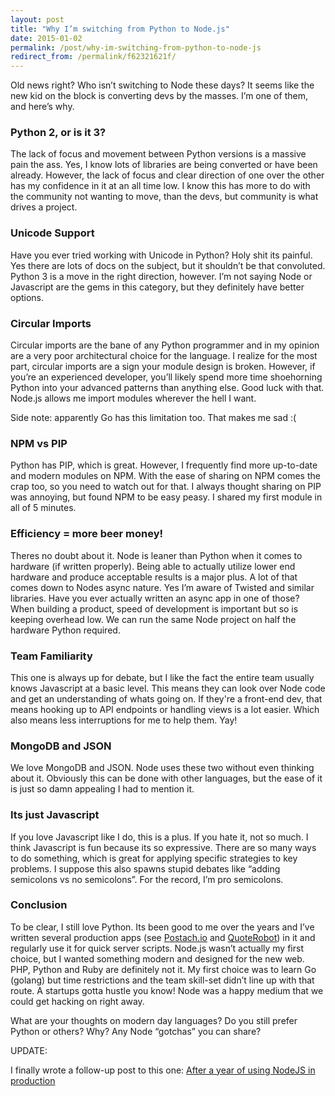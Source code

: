 ```yaml
---
layout: post
title: "Why I’m switching from Python to Node.js"
date: 2015-01-02
permalink: /post/why-im-switching-from-python-to-node-js 
redirect_from: /permalink/f62321621f/
---
```


Old news right? Who isn’t switching to Node these days? It seems like the new kid on the block is converting devs by the masses. I’m one of them, and here’s why.

### Python 2, or is it 3?

The lack of focus and movement between Python versions is a massive pain the ass. Yes, I know lots of libraries are being converted or have been already. However, the lack of focus and clear direction of one over the other has my confidence in it at an all time low. I know this has more to do with the community not wanting to move, than the devs, but community is what drives a project.

### Unicode Support

Have you ever tried working with Unicode in Python? Holy shit its painful. Yes there are lots of docs on the subject, but it shouldn’t be that convoluted. Python 3 is a move in the right direction, however. I’m not saying Node or Javascript are the gems in this category, but they definitely have better options.

### Circular Imports

Circular imports are the bane of any Python programmer and in my opinion are a very poor architectural choice for the language. I realize for the most part, circular imports are a sign your module design is broken. However, if you’re an experienced developer, you’ll likely spend more time shoehorning Python into your advanced patterns than anything else. Good luck with that. Node.js allows me import modules wherever the hell I want.

Side note: apparently Go has this limitation too. That makes me sad :(

### NPM vs PIP

Python has PIP, which is great. However, I frequently find more up-to-date and modern modules on NPM. With the ease of sharing on NPM comes the crap too, so you need to watch out for that. I always thought sharing on PIP was annoying, but found NPM to be easy peasy. I shared my first module in all of 5 minutes.

### Efficiency = more beer money!

Theres no doubt about it. Node is leaner than Python when it comes to hardware (if written properly). Being able to actually utilize lower end hardware and produce acceptable results is a major plus. A lot of that comes down to Nodes async nature. Yes I’m aware of Twisted and similar libraries. Have you ever actually written an async app in one of those? When building a product, speed of development is important but so is keeping overhead low. We can run the same Node project on half the hardware Python required.

### Team Familiarity

This one is always up for debate, but I like the fact the entire team usually knows Javascript at a basic level. This means they can look over Node code and get an understanding of whats going on. If they're a front-end dev, that means hooking up to API endpoints or handling views is a lot easier. Which also means less interruptions for me to help them. Yay!

### MongoDB and JSON

We love MongoDB and JSON. Node uses these two without even thinking about it. Obviously this can be done with other languages, but the ease of it is just so damn appealing I had to mention it.

### Its just Javascript

If you love Javascript like I do, this is a plus. If you hate it, not so much. I think Javascript is fun because its so expressive. There are so many ways to do something, which is great for applying specific strategies to key problems. I suppose this also spawns stupid debates like “adding semicolons vs no semicolons”. For the record, I’m pro semicolons.

### Conclusion

To be clear, I still love Python. Its been good to me over the years and I’ve written several production apps (see [Postach.io][postachio] and [QuoteRobot][qbot]) in it and regularly use it for quick server scripts. Node.js wasn’t actually my first choice, but I wanted something modern and designed for the new web. PHP, Python and Ruby are definitely not it. My first choice was to learn Go (golang) but time restrictions and the team skill-set didn’t line up with that route. A startups gotta hustle you know! Node was a happy medium that we could get hacking on right away.

What are your thoughts on modern day languages? Do you still prefer Python or others? Why? Any Node “gotchas” you can share?

UPDATE:

I finally wrote a follow-up post to this one: [After a year of using NodeJS in production][article]

[postachio]: http://postach.io
[qbot]: https://quoterobot.com
[article]: /post/after-a-year-of-nodejs-in-production